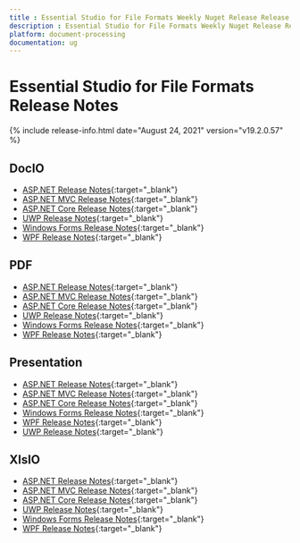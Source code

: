 ```yaml
---
title : Essential Studio for File Formats Weekly Nuget Release Release Notes  
description : Essential Studio for File Formats Weekly Nuget Release Release Notes  
platform: document-processing
documentation: ug
---
```


# Essential Studio for File Formats  Release Notes  

{% include release-info.html date="August 24, 2021" version="v19.2.0.57" %} 

## DocIO

* [ASP.NET Release Notes](/aspnet/release-notes/v19.2.0.57#docio){:target="_blank"}
* [ASP.NET MVC Release Notes](/aspnetmvc/release-notes/v19.2.0.57#docio){:target="_blank"}
* [ASP.NET Core Release Notes](/aspnet-core/release-notes/v19.2.0.57#docio){:target="_blank"}
* [UWP Release Notes](/uwp/release-notes/v19.2.0.57#docio){:target="_blank"}
* [Windows Forms Release Notes](/windowsforms/release-notes/v19.2.0.57#docio){:target="_blank"}
* [WPF Release Notes](/wpf/release-notes/v19.2.0.57#docio){:target="_blank"}


## PDF

* [ASP.NET Release Notes](/aspnet/release-notes/v19.2.0.57#pdf){:target="_blank"}
* [ASP.NET MVC Release Notes](/aspnetmvc/release-notes/v19.2.0.57#pdf){:target="_blank"}
* [ASP.NET Core Release Notes](/aspnet-core/release-notes/v19.2.0.57#pdf){:target="_blank"}
* [UWP Release Notes](/uwp/release-notes/v19.2.0.57#pdf){:target="_blank"}
* [Windows Forms Release Notes](/windowsforms/release-notes/v19.2.0.57#pdf){:target="_blank"}
* [WPF Release Notes](/wpf/release-notes/v19.2.0.57#pdf){:target="_blank"}


## Presentation

* [ASP.NET Release Notes](/aspnet/release-notes/v19.2.0.57#presentation){:target="_blank"}
* [ASP.NET MVC Release Notes](/aspnetmvc/release-notes/v19.2.0.57#presentation){:target="_blank"}
* [ASP.NET Core Release Notes](/aspnet-core/release-notes/v19.2.0.57#presentation){:target="_blank"}
* [Windows Forms Release Notes](/windowsforms/release-notes/v19.2.0.57#presentation){:target="_blank"}
* [WPF Release Notes](/wpf/release-notes/v19.2.0.57#presentation){:target="_blank"}
* [UWP Release Notes](/uwp/release-notes/v19.2.0.57#presentation){:target="_blank"}


## XlsIO

* [ASP.NET Release Notes](/aspnet/release-notes/v19.2.0.57#xlsio){:target="_blank"}
* [ASP.NET MVC Release Notes](/aspnetmvc/release-notes/v19.2.0.57#xlsio){:target="_blank"}
* [ASP.NET Core Release Notes](/aspnet-core/release-notes/v19.2.0.57#xlsio){:target="_blank"}
* [UWP Release Notes](/uwp/release-notes/v19.2.0.57#xlsio){:target="_blank"}
* [Windows Forms Release Notes](/windowsforms/release-notes/v19.2.0.57#xlsio){:target="_blank"}
* [WPF Release Notes](/wpf/release-notes/v19.2.0.57#xlsio){:target="_blank"}